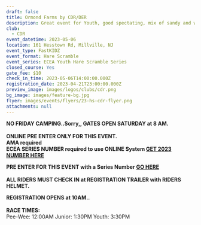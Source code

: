 ```yaml
---
draft: false
title: Ormond Farms by CDR/DER
description: Great event for Youth, good spectating, mix of sandy and woods trails
club:
  - CDR
event_datetime: 2023-05-06
location: 161 Hesstown Rd, Millville, NJ
event_type: FastKIDZ
event_format: Hare Scramble
event_series: ECEA Youth Hare Scramble Series
closed_course: Yes
gate_fee: $10
check_in_time: 2023-05-06T14:00:00.000Z
registration_date: 2023-04-21T23:00:00.000Z
preview_image: images/logos/clubs/cdr.png
bg_image: images/feature-bg.jpg
flyer: images/events/flyers/23-hs-cdr-flyer.png
attachments: null
---
```

**NO FRIDAY CAMPING..Sorry,,  GATES OPEN SATURDAY at 8 AM.**\
\
**ONLINE PRE ENTER ONLY FOR THIS EVENT.**\
**AMA required**\
**ECEA SERIES NUMBER required to use ONLINE System  [GET 2023 NUMBER HERE](https://www.moto-tally.com/ECEA/ECEA_PWY/SeriesRegistration.aspx)**

**PRE ENTER FOR THIS EVENT with a Series Number [GO HERE](https://www.moto-tally.com/ECEA/ECEA_PWY/PreEntry.aspx)**\
\
**ALL RIDERS MUST CHECK IN at REGISTRATION TRAILER with RIDERS HELMET.**[](https://www.moto-tally.com/ECEA/ECEA_PWY/SeriesRegistration.aspx)

**REGISTRATION OPENS at 10AM..** \
\
**RACE TIMES:**\
Pee-Wee: 12:00AM
Junior: 1:30PM
Youth:  3:30PM
